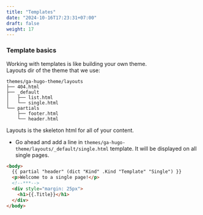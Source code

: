 ```yaml
---
title: "Templates"
date: "2024-10-16T17:23:31+07:00"
draft: false
weight: 17
---
```


### Template basics

Working with templates is like building your own theme.
<br/>
Layouts dir of the theme that we use:

```
themes/ga-hugo-theme/layouts
├── 404.html
├── _default
│   ├── list.html
│   └── single.html
└── partials
    ├── footer.html
    └── header.html
```

Layouts is the skeleton html for all of your content.

- Go ahead and add a line in `themes/ga-hugo-theme/layouts/_default/single.html` template.
  It will be displayed on all single pages.

```html
<body>
  {{ partial "header" (dict "Kind" .Kind "Template" "Single") }}
  <p>Welcome to a single page!</p>
  <!--***-->
  <div style="margin: 25px">
    <h1>{{.Title}}</h1>
  </div>
</body>
```
